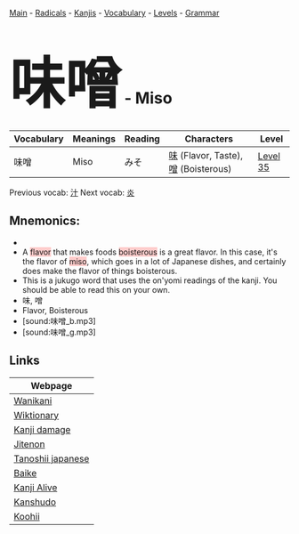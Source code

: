 <style> bigfont {font-size: 100px}</style>
[Main](../README.md) -
[Radicals](../radicals.md) -
[Kanjis](../kanjis.md) -
[Vocabulary](../vocabulary.md) -
[Levels](../levels.md) -
[Grammar](../grammar.md)
# <bigfont> 味噌</bigfont> - Miso 

| Vocabulary | Meanings | Reading | Characters | Level |
| --- | --- | --- | --- | --- |
| 味噌 | Miso | みそ |  [味](../kanjis/味.md) (Flavor, Taste), [噌](../kanjis/噌.md) (Boisterous) | [Level 35](../levels/wk_level35.md) |

Previous vocab: [汁](汁.md) Next vocab: [炎](炎.md) 

## Mnemonics:

* 
* A <span style="background-color:#ffcccb"> flavor</span> that makes foods <span style="background-color:#ffcccb"> boisterous</span> is a great flavor. In this case, it's the flavor of <span style="background-color:#ffcccb"> miso</span>, which goes in a lot of Japanese dishes, and certainly does make the flavor of things boisterous.
* This is a jukugo word that uses the on'yomi readings of the kanji. You should be able to read this on your own.
* 味, 噌
* Flavor, Boisterous
* [sound:味噌_b.mp3]
* [sound:味噌_g.mp3]


## Links 

| Webpage |
| --- |
| [Wanikani          ](https://www.wanikani.com/kanji/味噌) |
| [Wiktionary        ](https://en.wiktionary.org/wiki/味噌) |
| [Kanji damage      ](http://www.kanjidamage.com/kanji/search?utf8=✓&q=味噌) |
| [Jitenon           ](https://jitenon.com/kanji/味噌) |
| [Tanoshii japanese ](https://www.tanoshiijapanese.com/dictionary/kanji.cfm?k=味噌) |
| [Baike             ](https://baike.baidu.com/item/味噌) |
| [Kanji Alive       ](https://app.kanjialive.com/味噌) |
| [Kanshudo          ](https://www.kanshudo.com/searchmn?q=味噌) |
| [Koohii            ](https://kanji.koohii.com/study/kanji/味噌) |
